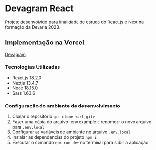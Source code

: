 # Devagram React

Projeto desenvolvido para finalidade de estudo do React.js e Next na formação da Devaria 2023.

## Implementação na Vercel

[Devagram]()

### Tecnologias Utilizadas

- React.js 18.2.0
- Nextjs 13.4.7
- Node 18.15.0
- Sass 1.63.6

### Configuração do ambiente de desenvolvimento

1. Clonar o repositório `git clone <url_git>`
1. Fazer uma cópia do arquivo .env.example e renomear o novo arquivo para `.env.local`
1. Configurar as variáveis de ambiente no arquivo `.env.local`
1. Instalar as dependencias do projeto `npm i`
1. Executar o comando `npm run dev` no terminal para subir a aplicação 








